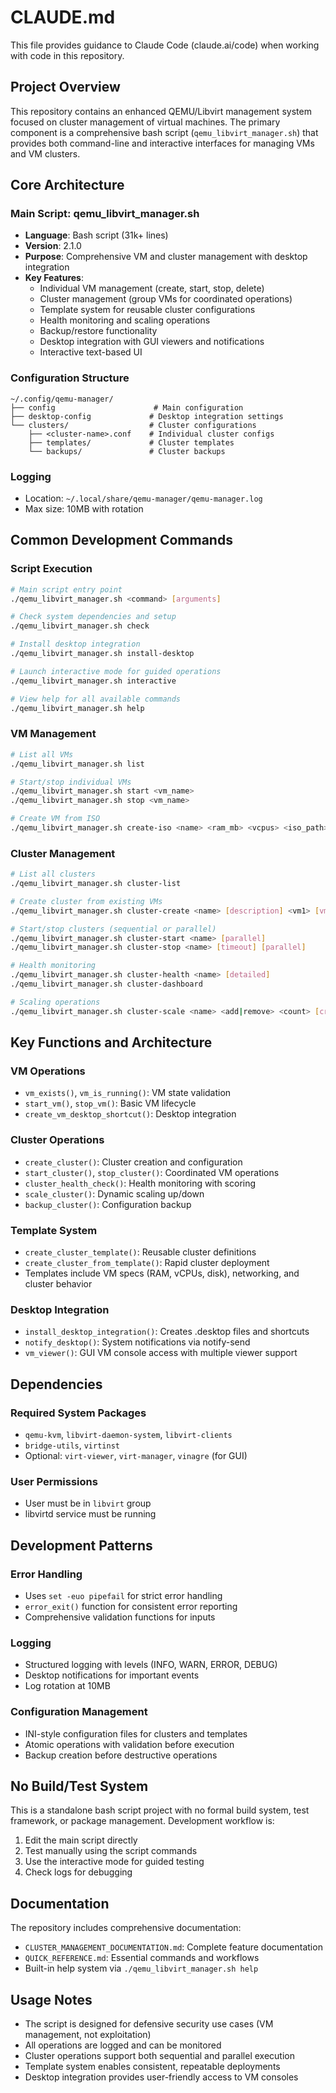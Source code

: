# CLAUDE.md

This file provides guidance to Claude Code (claude.ai/code) when working with code in this repository.

## Project Overview

This repository contains an enhanced QEMU/Libvirt management system focused on cluster management of virtual machines. The primary component is a comprehensive bash script (`qemu_libvirt_manager.sh`) that provides both command-line and interactive interfaces for managing VMs and VM clusters.

## Core Architecture

### Main Script: qemu_libvirt_manager.sh
- **Language**: Bash script (31k+ lines)
- **Version**: 2.1.0
- **Purpose**: Comprehensive VM and cluster management with desktop integration
- **Key Features**:
  - Individual VM management (create, start, stop, delete)
  - Cluster management (group VMs for coordinated operations)
  - Template system for reusable cluster configurations
  - Health monitoring and scaling operations
  - Backup/restore functionality
  - Desktop integration with GUI viewers and notifications
  - Interactive text-based UI

### Configuration Structure
```
~/.config/qemu-manager/
├── config                      # Main configuration
├── desktop-config             # Desktop integration settings
└── clusters/                  # Cluster configurations
    ├── <cluster-name>.conf    # Individual cluster configs
    ├── templates/             # Cluster templates
    └── backups/               # Cluster backups
```

### Logging
- Location: `~/.local/share/qemu-manager/qemu-manager.log`
- Max size: 10MB with rotation

## Common Development Commands

### Script Execution
```bash
# Main script entry point
./qemu_libvirt_manager.sh <command> [arguments]

# Check system dependencies and setup
./qemu_libvirt_manager.sh check

# Install desktop integration
./qemu_libvirt_manager.sh install-desktop

# Launch interactive mode for guided operations
./qemu_libvirt_manager.sh interactive

# View help for all available commands
./qemu_libvirt_manager.sh help
```

### VM Management
```bash
# List all VMs
./qemu_libvirt_manager.sh list

# Start/stop individual VMs
./qemu_libvirt_manager.sh start <vm_name>
./qemu_libvirt_manager.sh stop <vm_name>

# Create VM from ISO
./qemu_libvirt_manager.sh create-iso <name> <ram_mb> <vcpus> <iso_path> [disk_size_gb]
```

### Cluster Management
```bash
# List all clusters
./qemu_libvirt_manager.sh cluster-list

# Create cluster from existing VMs
./qemu_libvirt_manager.sh cluster-create <name> [description] <vm1> [vm2] [...]

# Start/stop clusters (sequential or parallel)
./qemu_libvirt_manager.sh cluster-start <name> [parallel]
./qemu_libvirt_manager.sh cluster-stop <name> [timeout] [parallel]

# Health monitoring
./qemu_libvirt_manager.sh cluster-health <name> [detailed]
./qemu_libvirt_manager.sh cluster-dashboard

# Scaling operations
./qemu_libvirt_manager.sh cluster-scale <name> <add|remove> <count> [create-vms]
```

## Key Functions and Architecture

### VM Operations
- `vm_exists()`, `vm_is_running()`: VM state validation
- `start_vm()`, `stop_vm()`: Basic VM lifecycle
- `create_vm_desktop_shortcut()`: Desktop integration

### Cluster Operations
- `create_cluster()`: Cluster creation and configuration
- `start_cluster()`, `stop_cluster()`: Coordinated VM operations
- `cluster_health_check()`: Health monitoring with scoring
- `scale_cluster()`: Dynamic scaling up/down
- `backup_cluster()`: Configuration backup

### Template System
- `create_cluster_template()`: Reusable cluster definitions
- `create_cluster_from_template()`: Rapid cluster deployment
- Templates include VM specs (RAM, vCPUs, disk), networking, and cluster behavior

### Desktop Integration
- `install_desktop_integration()`: Creates .desktop files and shortcuts
- `notify_desktop()`: System notifications via notify-send
- `vm_viewer()`: GUI VM console access with multiple viewer support

## Dependencies

### Required System Packages
- `qemu-kvm`, `libvirt-daemon-system`, `libvirt-clients`
- `bridge-utils`, `virtinst`
- Optional: `virt-viewer`, `virt-manager`, `vinagre` (for GUI)

### User Permissions
- User must be in `libvirt` group
- libvirtd service must be running

## Development Patterns

### Error Handling
- Uses `set -euo pipefail` for strict error handling
- `error_exit()` function for consistent error reporting
- Comprehensive validation functions for inputs

### Logging
- Structured logging with levels (INFO, WARN, ERROR, DEBUG)
- Desktop notifications for important events
- Log rotation at 10MB

### Configuration Management
- INI-style configuration files for clusters and templates
- Atomic operations with validation before execution
- Backup creation before destructive operations

## No Build/Test System

This is a standalone bash script project with no formal build system, test framework, or package management. Development workflow is:

1. Edit the main script directly
2. Test manually using the script commands
3. Use the interactive mode for guided testing
4. Check logs for debugging

## Documentation

The repository includes comprehensive documentation:
- `CLUSTER_MANAGEMENT_DOCUMENTATION.md`: Complete feature documentation
- `QUICK_REFERENCE.md`: Essential commands and workflows
- Built-in help system via `./qemu_libvirt_manager.sh help`

## Usage Notes

- The script is designed for defensive security use cases (VM management, not exploitation)
- All operations are logged and can be monitored
- Cluster operations support both sequential and parallel execution
- Template system enables consistent, repeatable deployments
- Desktop integration provides user-friendly access to VM consoles
